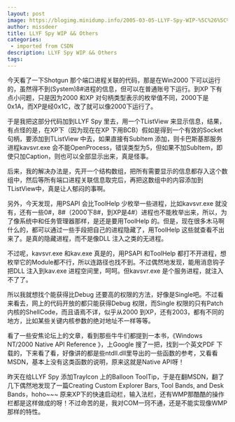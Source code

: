 ```yaml
---
layout: post
image: https://blogimg.minidump.info/2005-03-05-LLYF-Spy-WIP-%5C%26%5C%26-Others.md
author: missdeer
title: LLYF Spy WIP && Others
categories: 
 - imported from CSDN
description: LLYF Spy WIP && Others
tags: 
---
```


今天看了一下Shotgun 那个端口进程关联的代码，那是在Win2000 下可以运行的，虽然得不到(System)8\#进程的信息，但可以在普通账号下运行。到XP 下有点小问题，只是因为2000 和XP 对句柄类型表示的枚举值不同，2000下是0x1A，而XP是经0x1C，改了就可以像2000下运行了。

于是我把这部分代码加到LLYF Spy 里去，用一个TListView 来显示信息，结果，有点怪的是，在XP下（因为现在在XP 下用BCB）假如是得到一个有效的Socket 句柄，要添加到TListView 中去，如果直接有SubItem 添加，则卡巴斯基那服务进程kavsvr.exe 会不能OpenProcess，错误类型为5，但如果不加SubItem，即使只加Caption，则也可以全部显示出来，真是怪事。

后来，我的解决办法是，先开一个结构数组，把所有需要显示的信息都存入这个数组中，然后等所有端口进程关联信息取完后，再把这数组中的内容添加到TListView中，真是让人郁闷的事啊。

另外，今天发现，用PSAPI 会比ToolHelp 少枚举一些进程，比如kavsvr.exe 就没有，还有一些0\#，8\#（2000下8\#，到XP是4\#）进程也不能枚举出来，所以，为了像系统中和任务管理器那样，是还是要用ToolHelp 的。但是，现在很多木马啊什么的，都可以通过一些手段把自己的进程隐藏了，用ToolHelp 这些就查看不出来了。是真的隐藏进程，而不是像DLL 注入之类的无进程。

不过呢，kavsvr.exe 和kav.exe 真是的，用PSAPI 和ToolHelp 都打不开进程，想枚举它的Module都不行，所以连路径也找不到。不过偶然地发现，能用消息钩子把DLL 注入到kav.exe 进程空间里，呵呵。但kavsvr.exe 是个服务进程，就注入不了了。

所以我就想找个能获得比Debug 还要高的权限的方法，好像是Single吧。不过看来看去，网上的代码开放的都只能获得Debug 权限，而Single 权限的只有Patch 内核的ShellCode，而且语焉不详，似乎从2000 到XP，还有2003，都有不同的地方，比如某些关键内核参数的绝对地址不一样等等。

看了一些安焦论坛上的文章，看到那些牛牛们都提到一本书，《Windows NT/2000 Native API Reference 》，上Google 搜了一把，找到一个英文PDF 下载的，下来看了看，好像讲的都是些ntdll.dll里导出的一些函数的参考，又看看MSDN，基本上没有这类函数的说明，原来这就是Native API呀！

昨天在给LLYF Spy 添加TrayIcon 上的Balloon ToolTip，于是在翻MSDN，翻了几下偶然地发现了一篇Creating Custom Explorer Bars, Tool Bands, and Desk Bands，hoho~~~ 原来XP下的快速启动栏，输入法栏，还有WMP那酷酷的操作栏都是这样做成的呀！不过命苦的是，我对COM一窍不通，还是不能实现像WMP 那样的特性。
